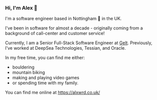 ### Hi, I'm Alex 👋

I'm a software engineer based in Nottingham 🏹 in the UK.

I've been in software for almost a decade - originally coming from a background of call-center and customer service!

Currently, I am a Senior Full-Stack Software Engineer at [Gelt](https://joingelt.com). Previously, I've worked at DeepSea Technologies, Tessian, and Oracle.

In my free time, you can find me either:
- bouldering
- mountain biking
- making and playing video games
- or spending time with my family.

You can find me online at https://alxwrd.co.uk/
